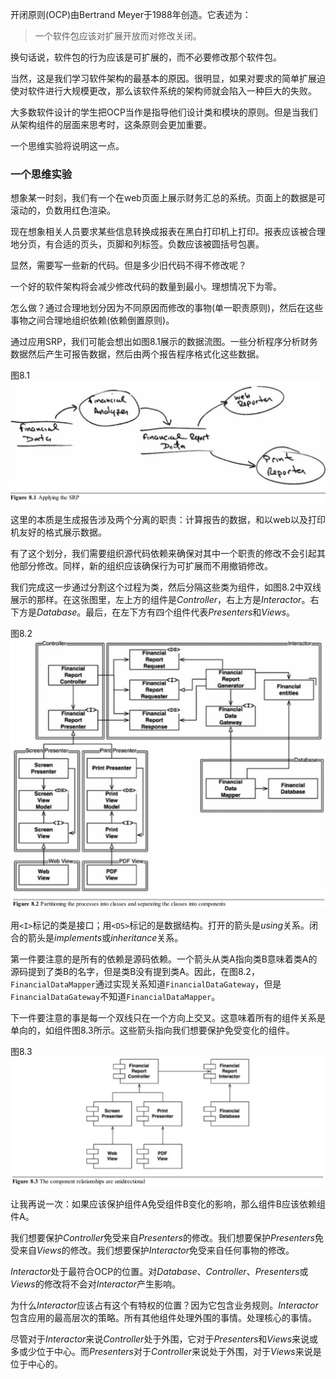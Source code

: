 开闭原则(OCP)由Bertrand Meyer于1988年创造。它表述为：

>一个软件包应该对扩展开放而对修改关闭。

换句话说，软件包的行为应该是可扩展的，而不必要修改那个软件包。

当然，这是我们学习软件架构的最基本的原因。很明显，如果对要求的简单扩展迫使对软件进行大规模更改，那么该软件系统的架构师就会陷入一种巨大的失败。

大多数软件设计的学生把OCP当作是指导他们设计类和模块的原则。但是当我们从架构组件的层面来思考时，这条原则会更加重要。

一个思维实验将说明这一点。

### 一个思维实验
想象某一时刻，我们有一个在web页面上展示财务汇总的系统。页面上的数据是可滚动的，负数用红色渲染。

现在想象相关人员要求某些信息转换成报表在黑白打印机上打印。报表应该被合理地分页，有合适的页头，页脚和列标签。负数应该被圆括号包裹。

显然，需要写一些新的代码。但是多少旧代码不得不修改呢？

一个好的软件架构将会减少修改代码的数量到最小。理想情况下为零。

怎么做？通过合理地划分因为不同原因而修改的事物(单一职责原则)，然后在这些事物之间合理地组织依赖(依赖倒置原则)。

通过应用SRP，我们可能会想出如图8.1展示的数据流图。一些分析程序分析财务数据然后产生可报告数据，然后由两个报告程序格式化这些数据。

图8.1
![](media/15406219730308.jpg)

这里的本质是生成报告涉及两个分离的职责：计算报告的数据，和以web以及打印机友好的格式展示数据。

有了这个划分，我们需要组织源代码依赖来确保对其中一个职责的修改不会引起其他部分修改。同样，新的组织应该确保行为可扩展而不用撤销修改。

我们完成这一步通过分割这个过程为类，然后分隔这些类为组件，如图8.2中双线展示的那样。在这张图里，左上方的组件是*Controller*，右上方是*Interactor*。右下方是*Database*。最后，在左下方有四个组件代表*Presenters*和*Views*。

图8.2
![](media/15406229968816.jpg)

用`<I>`标记的类是接口；用`<DS>`标记的是数据结构。打开的箭头是*using*关系。闭合的箭头是*implements*或*inheritance*关系。

第一件要注意的是所有的依赖是源码依赖。一个箭头从类A指向类B意味着类A的源码提到了类B的名字，但是类B没有提到类A。因此，在图8.2，`FinancialDataMapper`通过实现关系知道`FinancialDataGateway`，但是`FinancialDataGateway`不知道`FinancialDataMapper`。

下一件要注意的事是每一个双线只在一个方向上交叉。这意味着所有的组件关系是单向的，如组件图8.3所示。这些箭头指向我们想要保护免受变化的组件。

图8.3
![](media/15409985939979.jpg)

让我再说一次：如果应该保护组件A免受组件B变化的影响，那么组件B应该依赖组件A。

我们想要保护*Controller*免受来自*Presenters*的修改。我们想要保护*Presenters*免受来自*Views*的修改。我们想要保护*Interactor*免受来自任何事物的修改。

*Interactor*处于最符合OCP的位置。对*Database*、*Controller*、*Presenters*或*Views*的修改将不会对*Interactor*产生影响。

为什么*Interactor*应该占有这个有特权的位置？因为它包含业务规则。*Interactor*包含应用的最高层次的策略。所有其他组件处理外围的事情。处理核心的事情。

尽管对于*Interactor*来说*Controller*处于外围，它对于*Presenters*和*Views*来说或多或少位于中心。而*Presenters*对于*Controller*来说处于外围，对于*Views*来说是位于中心的。

